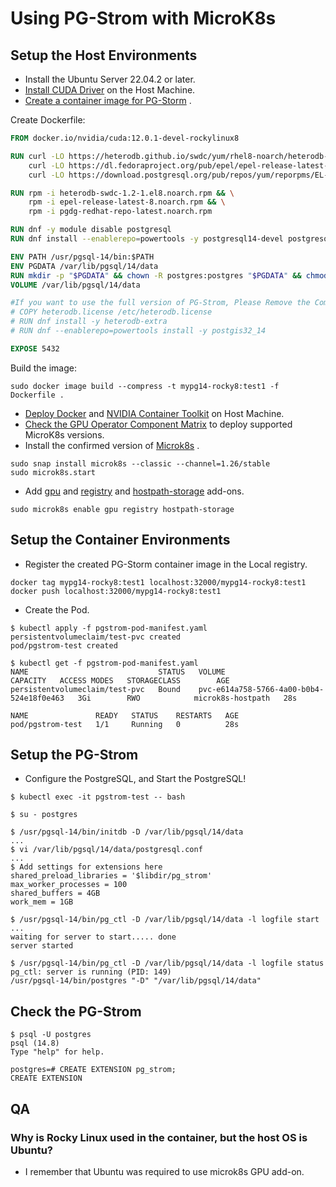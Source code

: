 # Using PG-Strom with MicroK8s

## Setup the Host Environments

- Install the Ubuntu Server 22.04.2 or later.
- [Install CUDA Driver](https://developer.nvidia.com/cuda-12-0-1-download-archive) on the Host Machine.
- [Create a container image for PG-Storm](https://github.com/ytooyama/pg-strom-docker) .

Create Dockerfile:

```Dockerfile
FROM docker.io/nvidia/cuda:12.0.1-devel-rockylinux8

RUN curl -LO https://heterodb.github.io/swdc/yum/rhel8-noarch/heterodb-swdc-1.2-1.el8.noarch.rpm && \
    curl -LO https://dl.fedoraproject.org/pub/epel/epel-release-latest-8.noarch.rpm && \
    curl -LO https://download.postgresql.org/pub/repos/yum/reporpms/EL-8-x86_64/pgdg-redhat-repo-latest.noarch.rpm

RUN rpm -i heterodb-swdc-1.2-1.el8.noarch.rpm && \
    rpm -i epel-release-latest-8.noarch.rpm && \
    rpm -i pgdg-redhat-repo-latest.noarch.rpm

RUN dnf -y module disable postgresql
RUN dnf install --enablerepo=powertools -y postgresql14-devel postgresql14-server postgresql-alternatives pg_strom-PG14

ENV PATH /usr/pgsql-14/bin:$PATH
ENV PGDATA /var/lib/pgsql/14/data
RUN mkdir -p "$PGDATA" && chown -R postgres:postgres "$PGDATA" && chmod 777 "$PGDATA"
VOLUME /var/lib/pgsql/14/data

#If you want to use the full version of PG-Strom, Please Remove the Comments.
# COPY heterodb.license /etc/heterodb.license
# RUN dnf install -y heterodb-extra
# RUN dnf --enablerepo=powertools install -y postgis32_14

EXPOSE 5432
```

Build the image:

```shell
sudo docker image build --compress -t mypg14-rocky8:test1 -f Dockerfile .
```

- [Deploy Docker](https://docs.docker.com/engine/install/ubuntu/) and [NVIDIA Container Toolkit](https://docs.nvidia.com/datacenter/cloud-native/container-toolkit/latest/install-guide.html) on Host Machine.
- [Check the GPU Operator Component Matrix](https://docs.nvidia.com/datacenter/cloud-native/gpu-operator/latest/platform-support.html#supported-operating-systems-and-kubernetes-platforms) to deploy supported MicroK8s versions.
- Install the confirmed version of [Microk8s](https://microk8s.io/#install-microk8s) .

```shell
sudo snap install microk8s --classic --channel=1.26/stable
sudo microk8s.start
```

- Add [gpu](https://microk8s.io/docs/addon-gpu) and [registry](https://microk8s.io/docs/registry-built-in) and [hostpath-storage](https://microk8s.io/docs/addon-hostpath-storage) add-ons.

```shell
sudo microk8s enable gpu registry hostpath-storage
```

## Setup the Container Environments

- Register the created PG-Storm container image in the Local registry.

```shell
docker tag mypg14-rocky8:test1 localhost:32000/mypg14-rocky8:test1 
docker push localhost:32000/mypg14-rocky8:test1 
```

- Create the Pod.

```shell
$ kubectl apply -f pgstrom-pod-manifest.yaml
persistentvolumeclaim/test-pvc created
pod/pgstrom-test created

$ kubectl get -f pgstrom-pod-manifest.yaml
NAME                             STATUS   VOLUME                                     CAPACITY   ACCESS MODES   STORAGECLASS        AGE
persistentvolumeclaim/test-pvc   Bound    pvc-e614a758-5766-4a00-b0b4-524e18f0e463   3Gi        RWO            microk8s-hostpath   28s

NAME               READY   STATUS    RESTARTS   AGE
pod/pgstrom-test   1/1     Running   0          28s
```

## Setup the PG-Strom

- Configure the PostgreSQL, and Start the PostgreSQL!

```shell
$ kubectl exec -it pgstrom-test -- bash

$ su - postgres

$ /usr/pgsql-14/bin/initdb -D /var/lib/pgsql/14/data
...
$ vi /var/lib/pgsql/14/data/postgresql.conf
...
$ Add settings for extensions here
shared_preload_libraries = '$libdir/pg_strom'
max_worker_processes = 100
shared_buffers = 4GB
work_mem = 1GB

$ /usr/pgsql-14/bin/pg_ctl -D /var/lib/pgsql/14/data -l logfile start
...
waiting for server to start..... done
server started

$ /usr/pgsql-14/bin/pg_ctl -D /var/lib/pgsql/14/data -l logfile status
pg_ctl: server is running (PID: 149)
/usr/pgsql-14/bin/postgres "-D" "/var/lib/pgsql/14/data"
```

## Check the PG-Strom

```shell
$ psql -U postgres
psql (14.8)
Type "help" for help.

postgres=# CREATE EXTENSION pg_strom;
CREATE EXTENSION
```

## QA

### Why is Rocky Linux used in the container, but the host OS is Ubuntu?

- I remember that Ubuntu was required to use microk8s GPU add-on.
